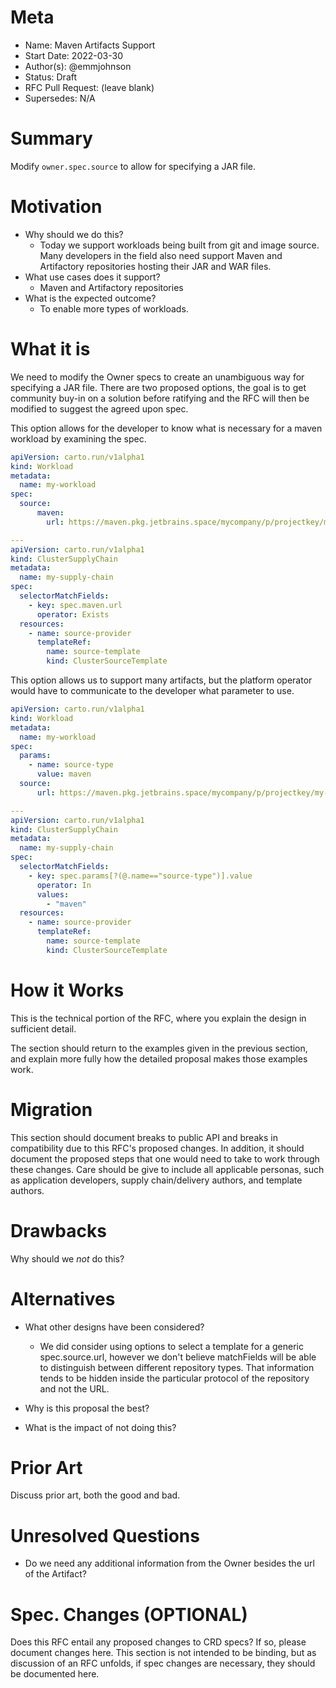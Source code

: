 # Meta
[meta]: #meta
- Name: Maven Artifacts Support
- Start Date: 2022-03-30
- Author(s): @emmjohnson
- Status: Draft
- RFC Pull Request: (leave blank)
- Supersedes: N/A

# Summary
[summary]: #summary

Modify `owner.spec.source` to allow for specifying a JAR file.

# Motivation
[motivation]: #motivation

- Why should we do this?
  - Today we support workloads being built from git and image source. Many developers in the field also need support
    Maven and Artifactory repositories hosting their JAR and WAR files.
- What use cases does it support?
  - Maven and Artifactory repositories
- What is the expected outcome?
  - To enable more types of workloads.

# What it is
[what-it-is]: #what-it-is
We need to modify the Owner specs to create an unambiguous way for specifying a JAR file. There are two proposed
options, the goal is to get community buy-in on a solution before ratifying and the RFC will then be modified to suggest
the agreed upon spec.

This option allows for the developer to know what is necessary for a maven workload by examining the spec.
```yaml
apiVersion: carto.run/v1alpha1
kind: Workload
metadata:
  name: my-workload
spec:
  source:
      maven: 
        url: https://maven.pkg.jetbrains.space/mycompany/p/projectkey/my-maven-repo

---
apiVersion: carto.run/v1alpha1
kind: ClusterSupplyChain
metadata:
  name: my-supply-chain
spec:
  selectorMatchFields:
    - key: spec.maven.url
      operator: Exists
  resources:
    - name: source-provider
      templateRef:
        name: source-template
        kind: ClusterSourceTemplate
```

This option allows us to support many artifacts, but the platform operator would have to communicate to the developer what parameter to use. 
```yaml
apiVersion: carto.run/v1alpha1
kind: Workload
metadata:
  name: my-workload
spec:
  params:
    - name: source-type
      value: maven
  source:
      url: https://maven.pkg.jetbrains.space/mycompany/p/projectkey/my-maven-repo

---
apiVersion: carto.run/v1alpha1
kind: ClusterSupplyChain
metadata:
  name: my-supply-chain
spec:
  selectorMatchFields:
    - key: spec.params[?(@.name=="source-type")].value
      operator: In
      values:
        - "maven"
  resources:
    - name: source-provider
      templateRef:
        name: source-template
        kind: ClusterSourceTemplate
```

# How it Works
[how-it-works]: #how-it-works

This is the technical portion of the RFC, where you explain the design in sufficient detail.

The section should return to the examples given in the previous section, and explain more fully how the detailed proposal makes those examples work.

# Migration
[migration]: #migration

This section should document breaks to public API and breaks in compatibility due to this RFC's proposed changes. In addition, it should document the proposed steps that one would need to take to work through these changes. Care should be give to include all applicable personas, such as application developers, supply chain/delivery authors, and template authors.

# Drawbacks
[drawbacks]: #drawbacks

Why should we *not* do this?

# Alternatives
[alternatives]: #alternatives

- What other designs have been considered?
  - We did consider using options to select a template for a generic spec.source.url, however
    we don't believe matchFields will be able to distinguish between different repository types.
    That information tends to be hidden inside the particular protocol of the repository and not the URL.

- Why is this proposal the best?
- What is the impact of not doing this?

# Prior Art
[prior-art]: #prior-art

Discuss prior art, both the good and bad.

# Unresolved Questions
[unresolved-questions]: #unresolved-questions
- Do we need any additional information from the Owner besides the url of the Artifact?

# Spec. Changes (OPTIONAL)
[spec-changes]: #spec-changes
Does this RFC entail any proposed changes to CRD specs? If so, please document changes here.
This section is not intended to be binding, but as discussion of an RFC unfolds, if spec changes are necessary, they should be documented here.
